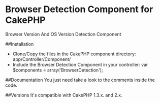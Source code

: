 # Browser Detection Component for CakePHP

Browser Version And OS Version Detection Component

##Installation
* Clone/Copy the files in the CakePHP component directory: app/Controller/Component/
* Include the Browser Detection Component in your controller:
	var $components = array('BrowserDetection');

##Documentation
You just need take a look to the comments inside the code. 


##Versions
It's compatible with CakePHP 1.3.x. and 2.x.